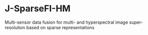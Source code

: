 # J-SparseFI-HM
Multi-sensor data fusion for multi- and hyperspectral image super-resolution based on sparse representations

